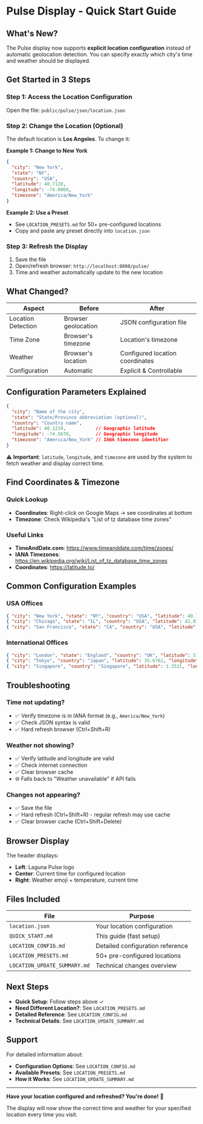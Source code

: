 # Pulse Display - Quick Start Guide

## What's New?
The Pulse display now supports **explicit location configuration** instead of automatic geolocation detection. You can specify exactly which city's time and weather should be displayed.

## Get Started in 3 Steps

### Step 1: Access the Location Configuration
Open the file: `public/pulse/json/location.json`

### Step 2: Change the Location (Optional)
The default location is **Los Angeles**. To change it:

**Example 1: Change to New York**
```json
{
  "city": "New York",
  "state": "NY",
  "country": "USA",
  "latitude": 40.7128,
  "longitude": -74.0060,
  "timezone": "America/New_York"
}
```

**Example 2: Use a Preset**
- See `LOCATION_PRESETS.md` for 50+ pre-configured locations
- Copy and paste any preset directly into `location.json`

### Step 3: Refresh the Display
1. Save the file
2. Open/refresh browser: `http://localhost:8080/pulse/`
3. Time and weather automatically update to the new location

## What Changed?

| Aspect | Before | After |
|--------|--------|-------|
| Location Detection | Browser geolocation | JSON configuration file |
| Time Zone | Browser's timezone | Location's timezone |
| Weather | Browser's location | Configured location coordinates |
| Configuration | Automatic | Explicit & Controllable |

## Configuration Parameters Explained

```json
{
  "city": "Name of the city",
  "state": "State/Province abbreviation (optional)",
  "country": "Country name",
  "latitude": 40.1234,           // Geographic latitude
  "longitude": -74.5678,         // Geographic longitude
  "timezone": "America/New_York" // IANA timezone identifier
}
```

⚠️ **Important**: `latitude`, `longitude`, and `timezone` are used by the system to fetch weather and display correct time.

## Find Coordinates & Timezone

### Quick Lookup
- **Coordinates**: Right-click on Google Maps → see coordinates at bottom
- **Timezone**: Check Wikipedia's "List of tz database time zones"

### Useful Links
- **TimeAndDate.com**: https://www.timeanddate.com/time/zones/
- **IANA Timezones**: https://en.wikipedia.org/wiki/List_of_tz_database_time_zones
- **Coordinates**: https://latitude.to/

## Common Configuration Examples

### USA Offices
```json
{ "city": "New York", "state": "NY", "country": "USA", "latitude": 40.7128, "longitude": -74.0060, "timezone": "America/New_York" }
{ "city": "Chicago", "state": "IL", "country": "USA", "latitude": 41.8781, "longitude": -87.6298, "timezone": "America/Chicago" }
{ "city": "San Francisco", "state": "CA", "country": "USA", "latitude": 37.7749, "longitude": -122.4194, "timezone": "America/Los_Angeles" }
```

### International Offices
```json
{ "city": "London", "state": "England", "country": "UK", "latitude": 51.5074, "longitude": -0.1278, "timezone": "Europe/London" }
{ "city": "Tokyo", "country": "Japan", "latitude": 35.6762, "longitude": 139.6503, "timezone": "Asia/Tokyo" }
{ "city": "Singapore", "country": "Singapore", "latitude": 1.3521, "longitude": 103.8198, "timezone": "Asia/Singapore" }
```

## Troubleshooting

### Time not updating?
- ✅ Verify timezone is in IANA format (e.g., `America/New_York`)
- ✅ Check JSON syntax is valid
- ✅ Hard refresh browser (Ctrl+Shift+R)

### Weather not showing?
- ✅ Verify latitude and longitude are valid
- ✅ Check internet connection
- ✅ Clear browser cache
- 🌐 Falls back to "Weather unavailable" if API fails

### Changes not appearing?
- ✅ Save the file
- ✅ Hard refresh (Ctrl+Shift+R) - regular refresh may use cache
- ✅ Clear browser cache (Ctrl+Shift+Delete)

## Browser Display

The header displays:
- **Left**: Laguna Pulse logo
- **Center**: Current time for configured location
- **Right**: Weather emoji + temperature, current time

## Files Included

| File | Purpose |
|------|---------|
| `location.json` | Your location configuration |
| `QUICK_START.md` | This guide (fast setup) |
| `LOCATION_CONFIG.md` | Detailed configuration reference |
| `LOCATION_PRESETS.md` | 50+ pre-configured locations |
| `LOCATION_UPDATE_SUMMARY.md` | Technical changes overview |

## Next Steps

- **Quick Setup**: Follow steps above ✓
- **Need Different Location?**: See `LOCATION_PRESETS.md`
- **Detailed Reference**: See `LOCATION_CONFIG.md`
- **Technical Details**: See `LOCATION_UPDATE_SUMMARY.md`

## Support

For detailed information about:
- **Configuration Options**: See `LOCATION_CONFIG.md`
- **Available Presets**: See `LOCATION_PRESETS.md`
- **How it Works**: See `LOCATION_UPDATE_SUMMARY.md`

---

**Have your location configured and refreshed? You're done!** 🎉

The display will now show the correct time and weather for your specified location every time you visit.